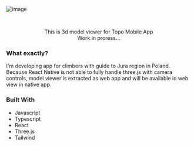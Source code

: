 

<!-- PROJECT LOGO -->

![image](https://github.com/PioterAndrzejewski/topo-viewer/assets/109315248/54628130-3565-4198-8726-596c680841bf)


<br />
<div align="center">
  <p align="center">
This is 3d model viewer for Topo Mobile App
    <br />
    Work in proress...
    <br />
  </p>
</div>

### What exactly?

I'm developing app for climbers with guide to Jura region in Poland. <br />
Because React Native is not able to fully handle three.js with camera controls, model viewer is extracted as web app and will be available in web view in native app. 

### Built With

- Javascript
- Typescript
- React
- Three.js
- Tailwind
